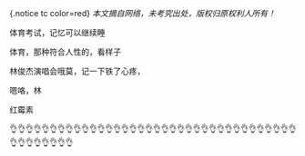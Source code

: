 {.notice tc color=red}
*本文摘自网络，未考究出处，版权归原权利人所有！*


体育考试，记忆可以继续睡

体育，那种符合人性的，看样子

林俊杰演唱会哦莫，记一下铁了心疼，

嗯咯，林

红霉素


👌👌👌👌👌👌👌👌👌👌👌👌👌👌👌👌👌👌👌👌👌👌👌👌👌👌👌👌👌👌👌👌👌👌👌👌👌👌👌👌👌👌👌👌